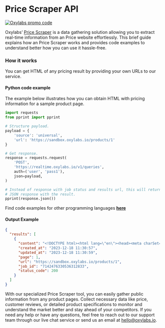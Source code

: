 # Price Scraper API

[![Oxylabs promo code](https://user-images.githubusercontent.com/129506779/250792357-8289e25e-9c36-4dc0-a5e2-2706db797bb5.png)](https://oxylabs.go2cloud.org/aff_c?offer_id=7&aff_id=877&url_id=112)

Oxylabs’ [Price Scraper](https://oxylabs.io/products/scraper-api/web/price-scraper?utm_source=github&utm_medium=repositories&utm_campaign=product) is a data gathering solution allowing you to extract real-time information from an Price website effortlessly. This brief guide explains how an Price Scraper works and provides code examples to understand better how you can use it hassle-free.

### How it works

You can get HTML of any pricing result by providing your own URLs to our service.

#### Python code example

The example below illustrates how you can obtain HTML with pricing information for a sample product page.

```python
import requests
from pprint import pprint

# Structure payload.
payload = {
    'source': 'universal',
    'url': 'https://sandbox.oxylabs.io/products/1'
}

# Get response.
response = requests.request(
    'POST',
    'https://realtime.oxylabs.io/v1/queries',
    auth=('user', 'pass1'),
    json=payload,
)

# Instead of response with job status and results url, this will return the
# JSON response with the result.
pprint(response.json())
```
Find code examples for other programming languages [**here**](https://github.com/oxylabs/price-scraper/tree/main/code%20examples)

#### Output Example
```json
{
  "results": [
    {
      "content": "<!DOCTYPE html><html lang=\"en\"><head><meta charSet=\"utf-8\" /><meta name=\"viewport\" content=\"width=de ... </html>",
      "created_at": "2023-12-18 11:30:57",
      "updated_at": "2023-12-18 11:30:59",
      "page": 1,
      "url": "https://sandbox.oxylabs.io/products/1",
      "job_id": "7142476330536312833",
      "status_code": 200
    }
  ]
}
```
With our specialized Price Scraper tool, you can easily gather public information from any product pages. Collect necessary data like price, customer reviews, or detailed product specifications to monitor and understand the market better and stay ahead of your competitors. If you need any help or have any questions, feel free to reach out to our support team through our live chat service or send us an email at hello@oxylabs.io.
